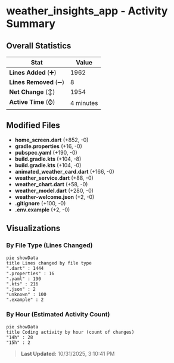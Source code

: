 # weather_insights_app - Activity Summary 

## Overall Statistics

| Stat                   | Value                                                             |
| ---------------------- | ----------------------------------------------------------------- |
| **Lines Added** (➕)   | 1962                                          |
| **Lines Removed** (➖) | 8                                        |
| **Net Change** (↕)    | 1954                |
| **Active Time** (⌚)   | 4 minutes |


## Modified Files
- **home_screen.dart** (+852, -0)
- **gradle.properties** (+16, -0)
- **pubspec.yaml** (+190, -0)
- **build.gradle.kts** (+104, -8)
- **build.gradle.kts** (+104, -0)
- **animated_weather_card.dart** (+166, -0)
- **weather_service.dart** (+88, -0)
- **weather_chart.dart** (+58, -0)
- **weather_model.dart** (+280, -0)
- **weather-welcome.json** (+2, -0)
- **.gitignore** (+100, -0)
- **.env.example** (+2, -0)

## Visualizations

### By File Type (Lines Changed)

```mermaid
pie showData
title Lines changed by file type
".dart" : 1444
".properties" : 16
".yaml" : 190
".kts" : 216
".json" : 2
"unknown" : 100
".example" : 2
```

### By Hour (Estimated Activity Count)

```mermaid
pie showData
title Coding activity by hour (count of changes)
"14h" : 28
"15h" : 2
```


> **Last Updated:** 10/31/2025, 3:10:41 PM